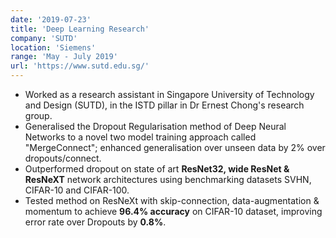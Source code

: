 ```yaml
---
date: '2019-07-23'
title: 'Deep Learning Research'
company: 'SUTD'
location: 'Siemens'
range: 'May - July 2019'
url: 'https://www.sutd.edu.sg/'
---
```


- Worked as a research assistant in Singapore University of Technology and Design (SUTD), in the ISTD pillar in Dr Ernest Chong's research group.
- Generalised the Dropout Regularisation method of Deep Neural Networks to a novel two model training approach called "MergeConnect"; enhanced generalisation over unseen data by 2% over dropouts/connect.
- Outperformed dropout on state of art **ResNet32, wide ResNet & ResNeXT** network architectures using benchmarking datasets SVHN, CIFAR-10 and CIFAR-100.
- Tested method on ResNeXt with skip-connection, data-augmentation & momentum to achieve **96.4% accuracy** on CIFAR-10 dataset, improving error rate over Dropouts by **0.8%**.

